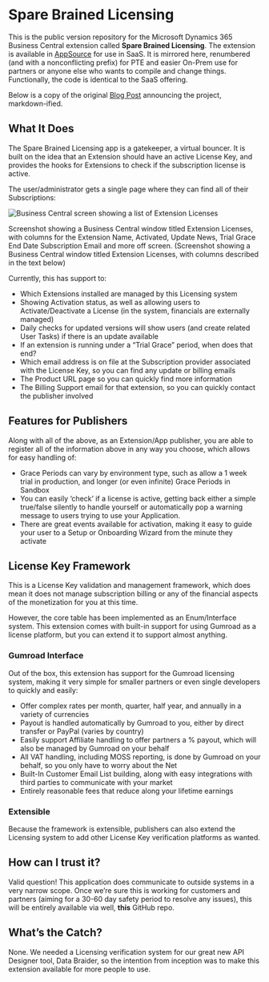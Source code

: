# Spare Brained Licensing

This is the public version repository for the Microsoft Dynamics 365 Business Central extension called **Spare Brained Licensing**.  The extension is available in [AppSource](https://appsource.microsoft.com/en-us/product/dynamics-365-business-central/PUBID.sparebrainedideasab1634968562109%7CAID.sparebrainedlicensing%7CPAPPID.5ddd2a5e-1b5f-47b4-b655-88d2c2a9b382-preview?flightCodes=sparebrainedlicensing&tab=DetailsAndSupport) for use in SaaS.  It is mirrored here, renumbered (and with a nonconflicting prefix) for PTE and easier On-Prem use for partners or anyone else who wants to compile and change things.  Functionally, the code is identical to the SaaS offering.

Below is a copy of the original [Blog Post](https://sparebrained.com/2021/11/free-monetization-licensing-tool-spare-brained-licensing/) announcing the project, markdown-ified.

## What It Does
The Spare Brained Licensing app is a gatekeeper, a virtual bouncer. It is built on the idea that an Extension should have an active License Key, and provides the hooks for Extensions to check if the subscription license is active.

The user/administrator gets a single page where they can find all of their Subscriptions:

![Business Central screen showing a list of Extension Licenses](https://sparebrained.com/wp-content/uploads/2021/11/licenses.png)

Screenshot showing a Business Central window titled Extension Licenses, with columns for the Extension Name, Activated, Update News, Trial Grace End Date Subscription Email and more off screen.
(Screenshot showing a Business Central window titled Extension Licenses, with columns described in the text below)

Currently, this has support to:

- Which Extensions installed are managed by this Licensing system
- Showing Activation status, as well as allowing users to Activate/Deactivate a License (in the system, financials are externally managed)
- Daily checks for updated versions will show users (and create related User Tasks) if there is an update available
- If an extension is running under a “Trial Grace” period, when does that end?
- Which email address is on file at the Subscription provider associated with the License Key, so you can find any update or billing emails
- The Product URL page so you can quickly find more information
- The Billing Support email for that extension, so you can quickly contact the publisher involved

## Features for Publishers

Along with all of the above, as an Extension/App publisher, you are able to register all of the information above in any way you choose, which allows for easy handling of:

- Grace Periods can vary by environment type, such as allow a 1 week trial in production, and longer (or even infinite) Grace Periods in Sandbox
- You can easily ‘check’ if a license is active, getting back either a simple true/false silently to handle yourself or automatically pop a warning message to users trying to use your Application.
- There are great events available for activation, making it easy to guide your user to a Setup or Onboarding Wizard from the minute they activate

## License Key Framework
This is a License Key validation and management framework, which does mean it does not manage subscription billing or any of the financial aspects of the monetization for you at this time.

However, the core table has been implemented as an Enum/Interface system. This extension comes with built-in support for using Gumroad as a license platform, but you can extend it to support almost anything.

### Gumroad Interface
Out of the box, this extension has support for the Gumroad licensing system, making it very simple for smaller partners or even single developers to quickly and easily:

- Offer complex rates per month, quarter, half year, and annually in a variety of currencies
- Payout is handled automatically by Gumroad to you, either by direct transfer or PayPal (varies by country)
- Easily support Affiliate handling to offer partners a % payout, which will also be managed by Gumroad on your behalf
- All VAT handling, including MOSS reporting, is done by Gumroad on your behalf, so you only have to worry about the Net
- Built-In Customer Email List building, along with easy integrations with third parties to communicate with your market
- Entirely reasonable fees that reduce along your lifetime earnings

### Extensible
Because the framework is extensible, publishers can also extend the Licensing system to add other License Key verification platforms as wanted.

## How can I trust it?
Valid question! This application does communicate to outside systems in a very narrow scope. Once we’re sure this is working for customers and partners (aiming for a 30-60 day safety period to resolve any issues), this will be entirely available via well, **this** GitHub repo.

## What’s the Catch?
None. We needed a Licensing verification system for our great new API Designer tool, Data Braider, so the intention from inception was to make this extension available for more people to use.